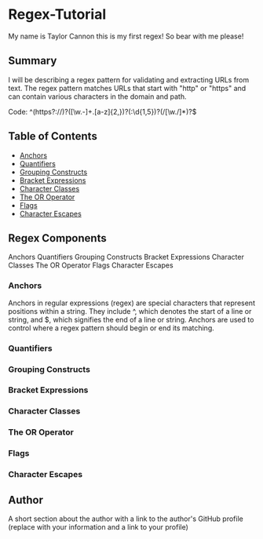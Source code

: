 # Regex-Tutorial

My name is Taylor Cannon this is my first regex! So bear with me please! 

## Summary

I will be describing a regex pattern for validating and extracting URLs from text. The regex pattern matches URLs that start with "http" or "https" and can contain various characters in the domain and path.

Code:
^(https?://)?([\w.-]+\.[a-z]{2,})?(:\d{1,5})?(/[\w./]*)?$


## Table of Contents

- [Anchors](#anchors)
- [Quantifiers](#quantifiers)
- [Grouping Constructs](#grouping-constructs)
- [Bracket Expressions](#bracket-expressions)
- [Character Classes](#character-classes)
- [The OR Operator](#the-or-operator)
- [Flags](#flags)
- [Character Escapes](#character-escapes)

## Regex Components

Anchors
Quantifiers
Grouping Constructs
Bracket Expressions
Character Classes
The OR Operator
Flags
Character Escapes

### Anchors
Anchors in regular expressions (regex) are special characters that represent positions within a string. They include ^, which denotes the start of a line or string, and $, which signifies the end of a line or string. Anchors are used to control where a regex pattern should begin or end its matching.


### Quantifiers

### Grouping Constructs

### Bracket Expressions

### Character Classes

### The OR Operator

### Flags

### Character Escapes

## Author

A short section about the author with a link to the author's GitHub profile (replace with your information and a link to your profile)
